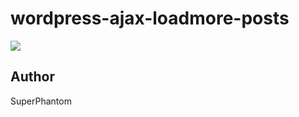 # wordpress-ajax-loadmore-posts
<img src="demo photo/screencapture-localhost-sandboxltc-courses-2023-06-26-14_08_05.png"/>

## Author
SuperPhantom
